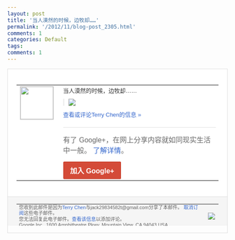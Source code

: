```yaml
---
layout: post
title: '当人漠然的时候，边牧却……'
permalink: '/2012/11/blog-post_2305.html'
comments: 1
categories: Default
tags: 
comments: 1
---
```

<div style="border:solid 1px #dfdfdf;color:#686868;font:13px Arial"><div style="background-color:#fff;padding:20px;"><table cellpadding="0" cellspacing="0"><tr><td style="padding-right:15px;vertical-align:top"><a href="https://plus.google.com/_/notifications/emlink?emrecipient=110200756825219614165&amp;emid=CMDp2bWVxrMCFQ8TTAod73YAAA&amp;path=%2F108643996575278738906&amp;dt=1352611210363&amp;uob=8"><img height="75" src="https://lh3.googleusercontent.com/-KKRGTyJ5Bl0/AAAAAAAAAAI/AAAAAAAAEEY/jllxqER5dCk/s75-c-k-a/photo.jpg" style="border:solid 1px #cccccc;" width="75"/></a></td><td style="width:578px;color:#333;font:13px Arial;vertical-align:top"><div style="padding-bottom:10px">当人漠然的时候，边牧却……</div><div style="margin-bottom:10px;padding-left:10px; border-left:2px solid #EAEAEA"><span style="margin-right:5px"><a href="https://plus.google.com/_/notifications/emlink?emrecipient=110200756825219614165&amp;emid=CMDp2bWVxrMCFQ8TTAod73YAAA&amp;path=%2F108643996575278738906%2Fposts%2FZr2nFHiUe69%3Fgpinv%3DAMIXal9xCPkM_hesRJaoiDghcBpBJj6esBTXRhBOJT1UzcfMCliCoIw6zLBSswik903xURg6QAyc1ddE0NmMwhw8fQx0STA49Kz0XxF39JLsEx0PmjJNldA&amp;dt=1352611210363&amp;uob=8" style="color:#3366CC;text-decoration:none;"><img border="0" src="https://lh4.googleusercontent.com/-TjspZbpreN0/UJ81cPVcuRI/AAAAAAAAtJU/zXIIq6KHWF4/w160/Unnamed.jpg" style="max-height:200px;max-width:275px"/></a></span></div><a href="https://plus.google.com/_/notifications/emlink?emrecipient=110200756825219614165&amp;emid=CMDp2bWVxrMCFQ8TTAod73YAAA&amp;path=%2F108643996575278738906%2Fposts%2FZr2nFHiUe69%3Fgpinv%3DAMIXal9xCPkM_hesRJaoiDghcBpBJj6esBTXRhBOJT1UzcfMCliCoIw6zLBSswik903xURg6QAyc1ddE0NmMwhw8fQx0STA49Kz0XxF39JLsEx0PmjJNldA&amp;dt=1352611210363&amp;uob=8" style="color:#3366CC;text-decoration:none">查看或评论Terry Chen的信息 »</a><div style="margin-top:20px;border-top:solid 1px #dfdfdf"><div style="padding:15px 0;color:#686868;font:16px Arial">有了 Google+，在网上分享内容就如同现实生活中一般。 <a href="http://www.google.com/+/learnmore/" style="color:#3366CC;text-decoration:none">了解详情</a>。</div><a href="https://plus.google.com/_/notifications/emlink?emrecipient=110200756825219614165&amp;emid=CMDp2bWVxrMCFQ8TTAod73YAAA&amp;path=%2F%3Fgpinv%3DAMIXal9xCPkM_hesRJaoiDghcBpBJj6esBTXRhBOJT1UzcfMCliCoIw6zLBSswik903xURg6QAyc1ddE0NmMwhw8fQx0STA49Kz0XxF39JLsEx0PmjJNldA&amp;dt=1352611210363&amp;uob=8" style="display:inline-block;padding:7px 15px;background-color:#d44b38; color:#fff;font-size:16px; font-weight:bold;border-radius:2px;-webkit-border-radius:2px; -moz-border-radius:2px;border:solid 1px #c43b28; white-space:nowrap;text-decoration:none">加入 Google+</a></div></td></tr></table></div><div style="border-top:solid 1px #dfdfdf;padding:0 20px; background-color:#f5f5f5"><table cellpadding="0" cellspacing="0" style="height:50px"><tbody><tr><td style="vertical-align:middle;width:100%; color:#636363;font:11px Arial; line-height:120%">您收到此邮件是因为<a href="https://plus.google.com/_/notifications/emlink?emrecipient=110200756825219614165&amp;emid=CMDp2bWVxrMCFQ8TTAod73YAAA&amp;path=%2F108643996575278738906%3Fgpinv%3DAMIXal9xCPkM_hesRJaoiDghcBpBJj6esBTXRhBOJT1UzcfMCliCoIw6zLBSswik903xURg6QAyc1ddE0NmMwhw8fQx0STA49Kz0XxF39JLsEx0PmjJNldA&amp;dt=1352611210363&amp;uob=8" style="color:#3366CC;text-decoration:none">Terry Chen</a>与jack29834582t@gmail.com分享了本邮件。 <a href="https://plus.google.com/_/notifications/emlink?emrecipient=110200756825219614165&amp;emid=CMDp2bWVxrMCFQ8TTAod73YAAA&amp;path=%2F_%2Fnonplus%2Femailsettings%3Fgpinv%3DAMIXal9xCPkM_hesRJaoiDghcBpBJj6esBTXRhBOJT1UzcfMCliCoIw6zLBSswik903xURg6QAyc1ddE0NmMwhw8fQx0STA49Kz0XxF39JLsEx0PmjJNldA%26est%3DADH5u8UHdJ1cqFzYLo2VQKgJNglYMpSMAF2EWTZBccBKJvxzRDj8F7O3s74lFDtV_2M0Pj48mcK1zE9VQ1hzj7-yQ_8jZ2Z91PfG5sIkqdme617_DSSwlXJOM7ErAKG4BbxwjEKaK8H9xA4auc0Q8BGq8QVpChnyfw&amp;dt=1352611210363&amp;uob=8" style="color:#3366CC;text-decoration:none">取消订阅</a>这些电子邮件。<br/>您无法回复此电子邮件。<a href="https://plus.google.com/_/notifications/emlink?emrecipient=110200756825219614165&amp;emid=CMDp2bWVxrMCFQ8TTAod73YAAA&amp;path=%2F108643996575278738906%2Fposts%2FZr2nFHiUe69%3Fgpinv%3DAMIXal9xCPkM_hesRJaoiDghcBpBJj6esBTXRhBOJT1UzcfMCliCoIw6zLBSswik903xURg6QAyc1ddE0NmMwhw8fQx0STA49Kz0XxF39JLsEx0PmjJNldA&amp;dt=1352611210363&amp;uob=8" style="color:#3366CC;text-decoration:none">查看该信息</a>以添加评论。<br/>Google Inc., 1600 Amphitheatre Pkwy, Mountain View, CA 94043 USA<br/></td><td><img src="https://ssl.gstatic.com/s2/oz/images/notifications/logo/google-plus-6617a72bb36cc548861652780c9e6ff1.png"/></td></tr></tbody></table></div></div>